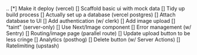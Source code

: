 ..
[*] Make it deploy (vercel)
[] Scaffold basic ui with mock data
[] Tidy up build process
[] Actually set up a database (vercel postgres)
[] Attach database to UI
[] Add authentication (w/ clerk)
[] Add image upload
[] "taint" (server-only)
[] Use Next/Image component
[] Error management (w/ Sentry)
[] Routing/image page (parallel route)
[] Update upload button to be less cringe
[] Analytics (posthog)
[] Delete button (w/ Server Actions)
[] Ratelimiting (upstash)
